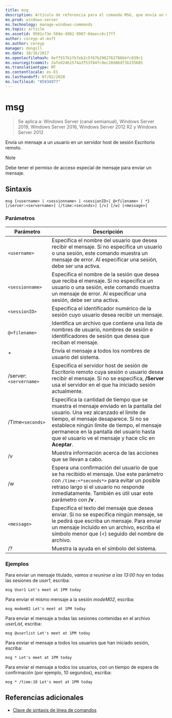 ```yaml
---
title: msg
description: Artículo de referencia para el comando MSG, que envía un mensaje a un usuario en un servidor host de sesión Escritorio remoto
ms.prod: windows-server
ms.technology: manage-windows-commands
ms.topic: article
ms.assetid: 9501cf3e-568e-4982-9987-8daecc6c17ff
author: coreyp-at-msft
ms.author: coreyp
manager: dongill
ms.date: 10/16/2017
ms.openlocfilehash: 6eff557b1fb7eb2c5f67b2902762786bbfc839c1
ms.sourcegitcommit: 2afed2461574a3f53f84fc9ec28d86df3b335685
ms.translationtype: MT
ms.contentlocale: es-ES
ms.lasthandoff: 07/02/2020
ms.locfileid: "85934977"
---
```

# <a name="msg"></a>msg

> Se aplica a: Windows Server (canal semianual), Windows Server 2019, Windows Server 2016, Windows Server 2012 R2 y Windows Server 2012

Envía un mensaje a un usuario en un servidor host de sesión Escritorio remoto.

> [!NOTE]
> Debe tener el permiso de acceso especial de mensaje para enviar un mensaje.

## <a name="syntax"></a>Sintaxis

```
msg {<username> | <sessionname> | <sessionID>| @<filename> | *} [/server:<servername>] [/time:<seconds>] [/v] [/w] [<message>]
```

### <a name="parameters"></a>Parámetros

| Parámetro | Descripción |
| --------- | ----------- |
| `<username>` | Especifica el nombre del usuario que desea recibir el mensaje. Si no especifica un usuario o una sesión, este comando muestra un mensaje de error. Al especificar una sesión, debe ser una activa. |
| `<sessionname>` | Especifica el nombre de la sesión que desea que reciba el mensaje. Si no especifica un usuario o una sesión, este comando muestra un mensaje de error. Al especificar una sesión, debe ser una activa. |
| `<sessionID>` | Especifica el identificador numérico de la sesión cuyo usuario desea recibir un mensaje. |
| `@<filename>` | Identifica un archivo que contiene una lista de nombres de usuario, nombres de sesión e identificadores de sesión que desea que reciban el mensaje. |
| * | Envía el mensaje a todos los nombres de usuario del sistema. |
| /server:`<servername>` | Especifica el servidor host de sesión de Escritorio remoto cuya sesión o usuario desea recibir el mensaje. Si no se especifica, **/Server** usa el servidor en el que ha iniciado sesión actualmente. |
| /Time`<seconds>` | Especifica la cantidad de tiempo que se muestra el mensaje enviado en la pantalla del usuario. Una vez alcanzado el límite de tiempo, el mensaje desaparece. Si no se establece ningún límite de tiempo, el mensaje permanece en la pantalla del usuario hasta que el usuario ve el mensaje y hace clic en **Aceptar**. |
| /v | Muestra información acerca de las acciones que se llevan a cabo. |
| /w | Espera una confirmación del usuario de que se ha recibido el mensaje. Use este parámetro con `/time:<*seconds*>` para evitar un posible retraso largo si el usuario no responde inmediatamente. También es útil usar este parámetro con **/v** . |
| `<message>` | Especifica el texto del mensaje que desea enviar. Si no se especifica ningún mensaje, se le pedirá que escriba un mensaje. Para enviar un mensaje incluido en un archivo, escriba el símbolo menor que (<) seguido del nombre de archivo. |
| /? | Muestra la ayuda en el símbolo del sistema. |

### <a name="examples"></a>Ejemplos

Para enviar un mensaje titulado, *vamos a reunirse a las 13:00 hoy* en todas las sesiones de *user1*, escriba:

```
msg User1 Let's meet at 1PM today
```

Para enviar el mismo mensaje a la sesión *modeM02*, escriba:

```
msg modem02 Let's meet at 1PM today
```

Para enviar el mensaje a todas las sesiones contenidas en el archivo *userList*, escriba:

```
msg @userlist Let's meet at 1PM today
```

Para enviar el mensaje a todos los usuarios que han iniciado sesión, escriba:

```
msg * Let's meet at 1PM today
```

Para enviar el mensaje a todos los usuarios, con un tiempo de espera de confirmación (por ejemplo, 10 segundos), escriba:

```
msg * /time:10 Let's meet at 1PM today
```

## <a name="additional-references"></a>Referencias adicionales

- [Clave de sintaxis de línea de comandos](command-line-syntax-key.md)
